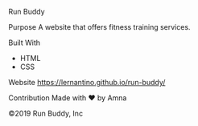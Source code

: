 Run Buddy

Purpose
A website that offers fitness training services.

Built With
* HTML
* CSS

Website
https://lernantino.github.io/run-buddy/

Contribution
Made with ❤️ by Amna 

©️2019 Run Buddy, Inc 
